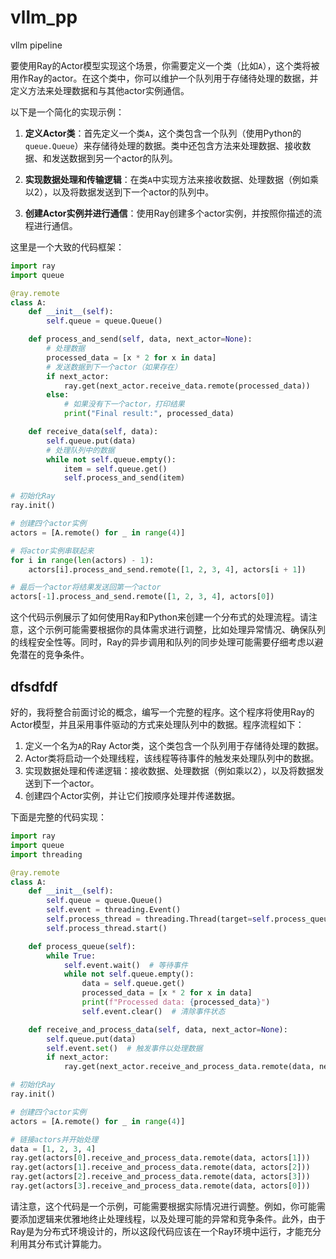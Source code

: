 # vllm_pp
vllm pipeline


要使用Ray的Actor模型实现这个场景，你需要定义一个类（比如`A`），这个类将被用作Ray的actor。在这个类中，你可以维护一个队列用于存储待处理的数据，并定义方法来处理数据和与其他actor实例通信。

以下是一个简化的实现示例：

1. **定义Actor类**：首先定义一个类`A`，这个类包含一个队列（使用Python的`queue.Queue`）来存储待处理的数据。类中还包含方法来处理数据、接收数据、和发送数据到另一个actor的队列。

2. **实现数据处理和传输逻辑**：在类`A`中实现方法来接收数据、处理数据（例如乘以2），以及将数据发送到下一个actor的队列中。

3. **创建Actor实例并进行通信**：使用Ray创建多个actor实例，并按照你描述的流程进行通信。

这里是一个大致的代码框架：

```python
import ray
import queue

@ray.remote
class A:
    def __init__(self):
        self.queue = queue.Queue()

    def process_and_send(self, data, next_actor=None):
        # 处理数据
        processed_data = [x * 2 for x in data]
        # 发送数据到下一个actor（如果存在）
        if next_actor:
            ray.get(next_actor.receive_data.remote(processed_data))
        else:
            # 如果没有下一个actor，打印结果
            print("Final result:", processed_data)

    def receive_data(self, data):
        self.queue.put(data)
        # 处理队列中的数据
        while not self.queue.empty():
            item = self.queue.get()
            self.process_and_send(item)

# 初始化Ray
ray.init()

# 创建四个actor实例
actors = [A.remote() for _ in range(4)]

# 将actor实例串联起来
for i in range(len(actors) - 1):
    actors[i].process_and_send.remote([1, 2, 3, 4], actors[i + 1])

# 最后一个actor将结果发送回第一个actor
actors[-1].process_and_send.remote([1, 2, 3, 4], actors[0])
```

这个代码示例展示了如何使用Ray和Python来创建一个分布式的处理流程。请注意，这个示例可能需要根据你的具体需求进行调整，比如处理异常情况、确保队列的线程安全性等。同时，Ray的异步调用和队列的同步处理可能需要仔细考虑以避免潜在的竞争条件。

##  dfsdfdf

好的，我将整合前面讨论的概念，编写一个完整的程序。这个程序将使用Ray的Actor模型，并且采用事件驱动的方式来处理队列中的数据。程序流程如下：

1. 定义一个名为`A`的Ray Actor类，这个类包含一个队列用于存储待处理的数据。
2. Actor类将启动一个处理线程，该线程等待事件的触发来处理队列中的数据。
3. 实现数据处理和传递逻辑：接收数据、处理数据（例如乘以2），以及将数据发送到下一个actor。
4. 创建四个Actor实例，并让它们按顺序处理并传递数据。

下面是完整的代码实现：

```python
import ray
import queue
import threading

@ray.remote
class A:
    def __init__(self):
        self.queue = queue.Queue()
        self.event = threading.Event()
        self.process_thread = threading.Thread(target=self.process_queue)
        self.process_thread.start()

    def process_queue(self):
        while True:
            self.event.wait()  # 等待事件
            while not self.queue.empty():
                data = self.queue.get()
                processed_data = [x * 2 for x in data]
                print(f"Processed data: {processed_data}")
                self.event.clear()  # 清除事件状态

    def receive_and_process_data(self, data, next_actor=None):
        self.queue.put(data)
        self.event.set()  # 触发事件以处理数据
        if next_actor:
            ray.get(next_actor.receive_and_process_data.remote(data, next_actor))

# 初始化Ray
ray.init()

# 创建四个actor实例
actors = [A.remote() for _ in range(4)]

# 链接actors并开始处理
data = [1, 2, 3, 4]
ray.get(actors[0].receive_and_process_data.remote(data, actors[1]))
ray.get(actors[1].receive_and_process_data.remote(data, actors[2]))
ray.get(actors[2].receive_and_process_data.remote(data, actors[3]))
ray.get(actors[3].receive_and_process_data.remote(data, actors[0]))
```

请注意，这个代码是一个示例，可能需要根据实际情况进行调整。例如，你可能需要添加逻辑来优雅地终止处理线程，以及处理可能的异常和竞争条件。此外，由于Ray是为分布式环境设计的，所以这段代码应该在一个Ray环境中运行，才能充分利用其分布式计算能力。